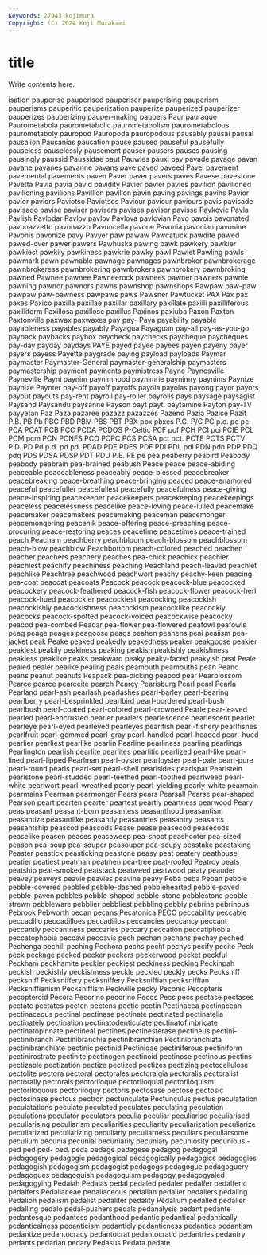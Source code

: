 ```yaml
---
Keywords: 27943 kojimura
Copyright: (C) 2024 Koji Murakami
---
```


# title

Write contents here.



isation pauperise pauperised pauperiser pauperising
pauperism pauperisms pauperitic pauperization pauperize pauperized pauperizer pauperizes pauperizing pauper-making
paupers Paur pauraque Paurometabola paurometabolic paurometabolism paurometabolous paurometaboly pauropod Pauropoda
pauropodous pausably pausai pausal pausalion Pausanias pausation pause paused pauseful
pausefully pauseless pauselessly pausement pauser pausers pauses pausing pausingly paussid
Paussidae paut Pauwles pauxi pav pavade pavage pavan pavane pavanes
pavanne pavans pave paved paveed Pavel pavement pavemental pavements paven
Paver paver pavers paves Pavese pavestone Pavetta Pavia pavia pavid
pavidity Pavier pavier pavies pavilion pavilioned pavilioning pavilions Pavillion pavillon
pavin paving pavings pavins Pavior pavior paviors Paviotso Paviotsos Paviour
paviour paviours pavis pavisade pavisado pavise paviser pavisers pavises pavisor
pavisse Pavkovic Pavla Pavlish Pavlodar Pavlov pavlov Pavlova pavlovian Pavo
pavois pavonated pavonazzetto pavonazzo Pavoncella pavone Pavonia pavonian pavonine Pavonis
pavonize pavy Pavyer paw pawaw Pawcatuck pawdite pawed pawed-over pawer
pawers Pawhuska pawing pawk pawkery pawkier pawkiest pawkily pawkiness pawkrie
pawky pawl Pawlet Pawling pawls pawmark pawn pawnable pawnage pawnages
pawnbroker pawnbrokerage pawnbrokeress pawnbrokering pawnbrokers pawnbrokery pawnbroking pawned Pawnee pawnee
Pawneerock pawnees pawner pawners pawnie pawning pawnor pawnors pawns pawnshop
pawnshops Pawpaw paw-paw pawpaw paw-pawness pawpaws paws Pawsner Pawtucket PAX
Pax pax paxes Paxico paxilla paxillae paxillar paxillary paxillate paxilli
paxilliferous paxilliform Paxillosa paxillose paxillus Paxinos paxiuba Paxon Paxton Paxtonville
paxwax paxwaxes pay pay- Paya payability payable payableness payables payably
Payagua Payaguan pay-all pay-as-you-go payback paybacks paybox paycheck paychecks paycheque
paycheques pay-day payday paydays PAYE payed payee payees payen payeny
payer payers payess Payette paygrade paying payload payloads Paymar paymaster
Paymaster-General paymaster-generalship paymasters paymastership payment payments paymistress Payne Paynesville Payneville
Payni paynim paynimhood paynimrie paynimry paynims Paynize paynize Paynter pay-off
payoff payoffs payola payolas payong payor payors payout payouts pay-rent
payroll pay-roller payrolls pays paysage paysagist Paysand Paysandu paysanne Payson
payt payt. paytamine Payton pay-TV payyetan Paz Paza pazaree pazazz
pazazzes Pazend Pazia Pazice Pazit P.B. PB Pb PBC PBD
PBM PBS PBT PBX pbx pbxes P.C. P/C PC p.c.
pc pc. PCA PCAT PCB PCC PCDA PCDOS P-Celtic PCF
pcf PCH PCI pci PCIE PCL PCM pcm PCN PCNFS
PCO PCPC PCS PCSA pct pct. PCTE PCTS PCTV P.D.
PD Pd p.d. pd pd. PDAD PDE PDES PDF PDI
PDL pdl PDN pdn PDP PDQ pdq PDS PDSA PDSP
PDT PDU P.E. PE pe pea peaberry peabird Peabody peabody
peabrain pea-brained peabush Peace peace peace-abiding peaceable peaceableness peaceably peace-blessed
peacebreaker peacebreaking peace-breathing peace-bringing peaced peace-enamored peaceful peacefuller peacefullest peacefully
peacefulness peace-giving peace-inspiring peacekeeper peacekeepers peacekeeping peacekeepings peaceless peacelessness peacelike
peace-loving peace-lulled peacemake peacemaker peacemakers peacemaking peaceman peacemonger peacemongering peacenik
peace-offering peace-preaching peace-procuring peace-restoring peaces peacetime peacetimes peace-trained peach Peacham
peachberry peachbloom peach-blossom peachblossom peach-blow peachblow Peachbottom peach-colored peached peachen
peacher peachers peachery peaches pea-chick peachick peachier peachiest peachify peachiness
peaching Peachland peach-leaved peachlet peachlike Peachtree peachwood peachwort peachy peachy-keen
peacing pea-coat peacoat peacoats Peacock peacock peacock-blue peacocked peacockery peacock-feathered
peacock-fish peacock-flower peacock-herl peacock-hued peacockier peacockiest peacocking peacockish peacockishly peacockishness
peacockism peacocklike peacockly peacocks peacock-spotted peacock-voiced peacockwise peacocky peacod pea-combed
Peadar pea-flower pea-flowered peafowl peafowls peag peage peages peagoose peags
peahen peahens peai peaiism pea-jacket peak Peake peaked peakedly peakedness
peaker peakgoose peakier peakiest peakily peakiness peaking peakish peakishly peakishness
peakless peaklike peaks peakward peaky peaky-faced peakyish peal Peale pealed
pealer pealike pealing peals peamouth peamouths pean Peano peans peanut
peanuts Peapack pea-picking peapod pear Pearblossom Pearce pearce pearceite pearch
Pearcy Pearisburg Pearl pearl Pearla Pearland pearl-ash pearlash pearlashes pearl-barley
pearl-bearing pearlberry pearl-besprinkled pearlbird pearl-bordered pearl-bush pearlbush pearl-coated pearl-colored pearl-crowned
Pearle pear-leaved pearled pearl-encrusted pearler pearlers pearlescence pearlescent pearlet pearleye
pearl-eyed pearleyed pearleyes pearlfish pearl-fishery pearlfishes pearlfruit pearl-gemmed pearl-gray pearl-handled
pearl-headed pearl-hued pearlier pearliest pearlike pearlin Pearline pearliness pearling pearlings
Pearlington pearlish pearlite pearlites pearlitic pearlized pearl-like pearl-lined pearl-lipped Pearlman
pearl-oyster pearloyster pearl-pale pearl-pure pearl-round pearls pearl-set pearl-shell pearlsides pearlspar
Pearlstein pearlstone pearl-studded pearl-teethed pearl-toothed pearlweed pearl-white pearlwort pearl-wreathed pearly
pearl-yielding pearly-white pearmain pearmains Pearman pearmonger Pears pears Pearsall Pearse
pear-shaped Pearson peart pearten pearter peartest peartly peartness pearwood Peary
peas peasant peasant-born peasantess peasanthood peasantism peasantize peasantlike peasantly peasantries
peasantry peasants peasantship peascod peascods Pease pease peasecod peasecods peaselike
peasen peases peaseweep pea-shoot peashooter pea-sized peason pea-soup pea-souper peasouper
pea-soupy peastake peastaking Peaster peastick peasticking peastone peasy peat peatery
peathouse peatier peatiest peatman peatmen pea-tree peat-roofed Peatroy peats peatship
peat-smoked peatstack peatweed peatwood peaty peauder peavey peaveys peavie peavies
peavine peavy Peba peba Peban pebble pebble-covered pebbled pebble-dashed pebblehearted
pebble-paved pebble-paven pebbles pebble-shaped pebble-stone pebblestone pebble-strewn pebbleware pebblier pebbliest
pebbling pebbly pebrine pebrinous Pebrook Pebworth pecan pecans Pecatonica PECC
peccability peccable peccadillo peccadilloes peccadillos peccancies peccancy peccant peccantly peccantness
peccaries peccary peccation peccatiphobia peccatophobia peccavi peccavis pech pechan pechans
pechay peched Pechenga pechili peching Pechora pechs pecht pechys pecify
pecite Peck peck peckage pecked pecker peckers peckerwood pecket peckful
Peckham peckhamite peckier peckiest peckiness pecking Peckinpah peckish peckishly peckishness
peckle peckled peckly pecks Pecksniff pecksniff Pecksniffery pecksniffery Pecksniffian pecksniffian
Pecksniffianism Pecksniffism Peckville pecky Peconic Pecopteris pecopteroid Pecora Pecorino pecorino
Pecos Pecs pecs pectase pectases pectate pectates pecten pectens pectic
pectin Pectinacea pectinacean pectinaceous pectinal pectinase pectinate pectinated pectinatella pectinately
pectination pectinatodenticulate pectinatofimbricate pectinatopinnate pectineal pectines pectinesterase pectineus pectini- pectinibranch
Pectinibranchia pectinibranchian Pectinibranchiata pectinibranchiate pectinic pectinid Pectinidae pectiniferous pectiniform pectinirostrate
pectinite pectinogen pectinoid pectinose pectinous pectins pectizable pectization pectize pectized
pectizes pectizing pectocellulose pectolite pectora pectoral pectorales pectoralgia pectoralis pectoralist
pectorally pectorals pectoriloque pectoriloquial pectoriloquism pectoriloquous pectoriloquy pectoris pectosase pectose
pectosic pectosinase pectous pectron pectunculate Pectunculus pectus peculatation peculatations peculate
peculated peculates peculating peculation peculations peculator peculators peculia peculiar peculiarise
peculiarised peculiarising peculiarism peculiarities peculiarity peculiarization peculiarize peculiarized peculiarizing peculiarly
peculiarness peculiars peculiarsome peculium pecunia pecunial pecuniarily pecuniary pecuniosity pecunious
-ped ped ped- ped. peda pedage pedagese pedagog pedagogal pedagogery
pedagogic pedagogical pedagogically pedagogics pedagogies pedagogish pedagogism pedagogist pedagogs pedagogue
pedagoguery pedagogues pedagoguish pedagoguism pedagogy pedagogyaled pedagogying Pedaiah Pedaias pedal
pedaled pedaler pedalfer pedalferic pedalfers Pedaliaceae pedaliaceous pedalian pedalier pedaliers
pedaling Pedalion pedalism pedalist pedaliter pedality Pedalium pedalled pedaller pedalling
pedalo pedal-pushers pedals pedanalysis pedant pedante pedantesque pedantess pedanthood pedantic
pedantical pedantically pedanticalness pedanticism pedanticly pedanticness pedantics pedantism pedantize pedantocracy
pedantocrat pedantocratic pedantries pedantry pedants pedarian pedary Pedasus Pedata pedate
